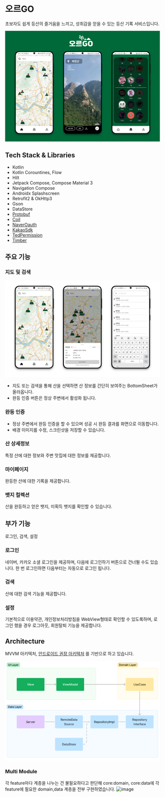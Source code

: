 # 오르GO
초보자도 쉽게 등산의 즐거움을 느끼고, 성취감을 얻을 수 있는 등산 기록 서비스입니다. 

<p align="center">
<img src="/previews/main_preview.png"/>
</p>

## Tech Stack & Libraries
- Kotlin
- Kotlin Corountines, Flow
- Hilt
- Jetpack Compose, Compose Material 3
- Navigation Compose
- Androidx Splashscreen
- Retrofit2 & OkHttp3
- Gson
- DataStore
- [Protobuf](https://github.com/google/protobuf-gradle-plugin)
- [Coil](https://github.com/coil-kt/coil)
- [NaverOauth](https://github.com/naver/naveridlogin-sdk-android)
- [KakaoSdk](https://developers.kakao.com/docs/latest/ko/kakaologin/android)
- [TedPermission](https://github.com/ParkSangGwon/TedPermission)
- [Timber](https://github.com/JakeWharton/timber)

## 주요 기능
### 지도 및 검색

<p align="center">
<img src="/previews/map_preview.png"/>
</p>

- 지도 또는 검색을 통해 산을 선택하면 산 정보를 간단히 보여주는 BottomSheet가 올라옵니다.
- 완등 인증 버튼은 정상 주변에서 활성화 됩니다.

### 완등 인증

- 정상 주변에서 완등 인증을 할 수 있으며 성공 시 완등 결과를 화면으로 이동합니다.
- 배경 이미지를 수정, 스크린샷을 저장할 수 있습니다. 

### 산 상세정보
특정 산에 대한 정보와 주변 맛집에 대한 정보를 제공합니다.

### 마이페이지
완등한 산에 대한 기록을 제공합니다.

### 뱃지 컬렉션
산을 완등하고 얻은 뱃지, 미획득 뱃지를 확인할 수 있습니다.

## 부가 기능
로그인, 검색, 설정
### 로그인
네이버, 카카오 소셜 로그인을 제공하며, 다음에 로그인하기 버튼으로 건너뛸 수도 있습니다.
한 번 로그인하면 다음부터는 자동으로 로그인 됩니다.

### 검색
산에 대한 검색 기능을 제공합니다.

### 설정
기본적으로 이용약관, 개인정보처리방침을 WebView형태로 확인할 수 있도록하며,
로그인 했을 경우 로그아웃, 회원탈퇴 기능을 제공합니다.

## Architecture
MVVM 아키텍처, 
[안드로이드 권장 아키텍처](https://developer.android.com/topic/architecture#recommended-app-arch)
를 기반으로 하고 있습니다.
<p align="center">
<img src="/previews/architecture.png"/>
</p>

### Multi Module
각 feature마다 계층을 나누는 건 불필요하다고 판단해 core:domain, core:data에 각 feature에 필요한 domain,data 계층을 전부 구현하였습니다.
![image](https://github.com/ORGO-Official/orgo-android/assets/38021810/90cc83b3-6083-4a1f-a004-6ea1d6683312)



